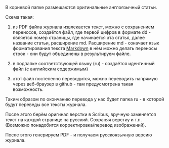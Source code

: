 В корневой папке размещаются оригинальные англоязычный статьи.

Схема такая:

1. из PDF файла журнала извлекается текст, можно с сохранением переносов, создаётся файл, 
где первой цифров в формате dd - является номер страницы, где начинается эта статья, далее название статьи, расширение md.
Расширение md - означает язык форматирования текста [Markdown](http://scadahacker.com/library/Documents/Cheat_Sheets/HTML%20-%20Markdown.pdf "Краткий справочник по синаксису Markdown") в нём можно делать переносы строк - 
они будут объединены в результируем файле.

2. в подпапке соответствующей языку (ru) - создаётся идентичный файл (с английским содержимым)

3. этот файл постепенно переводится, можно переводить напрямую через веб-браузер в github - там предусмотрена
такая возможность.

Таким образом по окончанию перевода у нас будет папка ru - в которой будут переведы все тексты журнала.

После этого берём оригинал верстки в Scribus, вручную заменяется текст на каждой странице на русский. 
Сохраняя верстку и т.п. (Возможно понадобится корректировка/перевод изображений).

После этого генерируем PDF - и получаем русскоязычную версию журнала.

